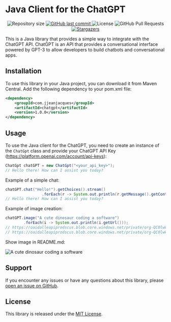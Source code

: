 # Java Client for the ChatGPT

<p align="center">
  <img alt="Repository size" src="https://img.shields.io/github/repo-size/jjeanjacques10/chatgpt?color=0AAA00">
  <a href="https://github.com/jjeanjacques10/chatgpt/commits/master">
    <img alt="GitHub last commit" src="https://img.shields.io/github/last-commit/jjeanjacques10/chatgpt?color=0AAA00">
  </a>
  <img alt="License" src="https://img.shields.io/badge/license-MIT-0AAA00">
  <img alt="GitHub Pull Requests" src="https://img.shields.io/github/issues-pr/jjeanjacques10/chatgpt?color=0AAA00" />
  <a href="https://github.com/jjeanjacques10/chatgpt/stargazers">
    <img alt="Stargazers" src="https://img.shields.io/github/stars/jjeanjacques10/chatgpt?color=0AAA00&logo=github">
  </a>
</p>

This is a Java library that provides a simple way to integrate with the ChatGPT API. ChatGPT is an API that provides a
conversational interface powered by GPT-3 to allow developers to build chatbots and conversational apps.

## Installation

To use this library in your Java project, you can download it from Maven Central. Add the following dependency to your
pom.xml file:

``` xml
<dependency>
    <groupId>com.jjeanjacques</groupId>
    <artifactId>chatgpt</artifactId>
    <version>1.0.0</version>
</dependency>
```

## Usage

To use the Java client for the ChatGPT, you need to create an instance of the `ChatGpt` class and provide your
ChatGPT API Key (https://platform.openai.com/account/api-keys):

``` java
ChatGpt chatGPT = new ChatGpt("<your_api_key>");
// Hello there! How can I assist you today?
```

Example of a simple chat:

``` java
chatGPT.chat("Hello!").getChoices().stream()
                .forEach(r -> System.out.println(r.getMessage().getContent()));
// Hello there! How can I assist you today?
```

Example of image creation:

``` java
chatGPT.image("A cute dinosaur coding a software")
        .forEach(i -> System.out.println(i.getUrl()));
// https://oaidalleapiprodscus.blob.core.windows.net/private/org-QC0lwWtCkWNqeRzkUrYNkm1S/user-btJ8VtoIdwu85D1FG8P257jy/img-yVqjVUsfnX3GmGbQRjAt0T4g.png?st=2023-03-08T00%3A26%3A52Z&se=2023-03-08T02%3A26%3A52Z&sp=r&sv=2021-08-06&sr=b&rscd=inline&rsct=image/png&skoid=6aaadede-4fb3-4698-a8f6-684d7786b067&sktid=a48cca56-e6da-484e-a814-9c849652bcb3&skt=2023-03-07T21%3A42%3A09Z&ske=2023-03-08T21%3A42%3A09Z&sks=b&skv=2021-08-06&sig=1tWqyXvLu26MotdxnKyfV3hG5ARWS90usyUaG6HN9LQ%3D
// https://oaidalleapiprodscus.blob.core.windows.net/private/org-QC0lwWtCkWNqeRzkUrYNkm1S/user-btJ8VtoIdwu85D1FG8P257jy/img-jdNelbeJ5Elwl6tKcjt3vCyK.png?st=2023-03-08T00%3A26%3A52Z&se=2023-03-08T02%3A26%3A52Z&sp=r&sv=2021-08-06&sr=b&rscd=inline&rsct=image/png&skoid=6aaadede-4fb3-4698-a8f6-684d7786b067&sktid=a48cca56-e6da-484e-a814-9c849652bcb3&skt=2023-03-07T21%3A42%3A09Z&ske=2023-03-08T21%3A42%3A09Z&sks=b&skv=2021-08-06&sig=Q3IbxDFP4Pp1nf8fCmgxVW9CxCPA00E4TyIKrWpd8fM%3D
```

Show image in README.md:

![A cute dinosaur coding a software](https://oaidalleapiprodscus.blob.core.windows.net/private/org-QC0lwWtCkWNqeRzkUrYNkm1S/user-btJ8VtoIdwu85D1FG8P257jy/img-yVqjVUsfnX3GmGbQRjAt0T4g.png?st=2023-03-08T00%3A26%3A52Z&se=2023-03-08T02%3A26%3A52Z&sp=r&sv=2021-08-06&sr=b&rscd=inline&rsct=image/png&skoid=6aaadede-4fb3-4698-a8f6-684d7786b067&sktid=a48cca56-e6da-484e-a814-9c849652bcb3&skt=2023-03-07T21%3A42%3A09Z&ske=2023-03-08T21%3A42%3A09Z&sks=b&skv=2021-08-06&sig=1tWqyXvLu26MotdxnKyfV3hG5ARWS90usyUaG6HN9LQ%3D)


## Support

If you encounter any issues or have any questions about this library,
please [open an issue on GitHub](https://github.com/jjeanjacques10/chatgpt/issues).

## License

This library is released under the [MIT License](LICENSE).